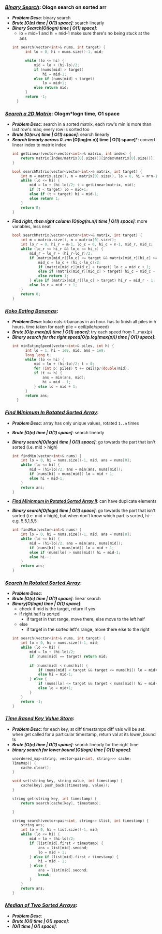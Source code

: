 ### ***[Binary Search](https://leetcode.com/problems/binary-search/)***: Ologn search on sorted arr
- ***Problem Desc***: binary search
- ***Brute [O(n) time | O(1) space]***: search linearly
- ***Binary Search[O(logn) time | O(1) space]***:
  - lo = mid+1 and hi = mid-1 make sure there's no being stuck at the ans
  ```cpp
  int search(vector<int>& nums, int target) {
        int lo = 0, hi = nums.size()-1, mid;

        while (lo <= hi) {
            mid = lo + (hi-lo)/2;
            if (nums[mid] > target)
                hi = mid-1;
            else if (nums[mid] < target)
                lo = mid+1;
            else return mid;
        }
        return -1;
    }
  ```

### ***[Search a 2D Matrix](https://leetcode.com/problems/search-a-2d-matrix/)***: Ologm*logn time, O1 space
- ***Problem Desc***: search in a sorted matrix, each row's min is more than last row's max; every row is sorted too
- ***Brute [O(m.n) time | O(1) space]***: search linearly
- ***Search linearly across 0..m*n [O(log(m.n)) time | O(1) space]***: convert linear index to matrix index
  ```cpp
  int getLinear(vector<vector<int>>& matrix, int index) {
      return matrix[index/matrix[0].size()][index%matrix[0].size()];
  }

  bool searchMatrix(vector<vector<int>>& matrix, int target) {
      int m = matrix.size(), n = matrix[0].size(), lo = 0, hi = m*n-1, mid, t;
      while (lo <= hi) {
          mid = lo + (hi-lo)/2; t = getLinear(matrix, mid);
          if (t < target) lo = mid+1;
          else if (t > target) hi = mid-1;
          else return 1;
      }
      return 0;
  }
  ```
- ***Find right, then right column [O(log(m.n)) time | O(1) space]***: more variables, less neat
  ```cpp
  bool searchMatrix(vector<vector<int>>& matrix, int target) {
      int m = matrix.size(), n = matrix[0].size();
      int lo_r = 0, hi_r = m-1, lo_c = 0, hi_c = n-1, mid_r, mid_c;
      while (lo_r <= hi_r && lo_c <= hi_c) {
          mid_r = lo_r + (hi_r-lo_r)/2;
          if (matrix[mid_r][lo_c] <= target && matrix[mid_r][hi_c] >= target) {
              mid_c = lo_c + (hi_c-lo_c)/2;
              if (matrix[mid_r][mid_c] < target) lo_c = mid_c + 1;
              else if (matrix[mid_r][mid_c] > target) hi_c = mid_c - 1;
              else return 1;
          } else if (matrix[mid_r][lo_c] > target) hi_r = mid_r - 1;
          else lo_r = mid_r + 1;
      }
      return 0;
  }
  ```

### ***[Koko Eating Bananas](https://leetcode.com/problems/koko-eating-bananas/)***:
- ***Problem Desc***: koko eats k bananas in an hour. has to finish all piles in h hours. time taken for each pile = ceil(pile/speed)
- ***Brute [O(p.max(p)) time | O(1) space]***: try each speed from 1...max(p)
- ***Binary search for the right speed[O(p.log(max(p))) time | O(1) space]***:
  ```cpp
  int minEatingSpeed(vector<int>& piles, int h) {
        int lo = 1, hi = 1e9, mid, ans = 1e9;
        long long t;
        while (lo <= hi) {
            mid = lo + (hi-lo)/2; t = 0;
            for (int p: piles) t += ceil(p/(double)mid);
            if (t <= h) {
                ans = min(ans, mid);
                hi = mid - 1;
            } else lo = mid + 1;
        }
        return ans;
    }
  ```

### ***[Find Minimum In Rotated Sorted Array](https://leetcode.com/problems/find-minimum-in-rotated-sorted-array/)***:
- ***Problem Desc***: array has only unique values, rotated ```1..n``` times
- ***Brute [O(n) time | O(1) space]***: search linearly
- ***Binary search[O(logn) time | O(1) space]***: go towards the part that isn't sorted (i.e. mid > high)
  ```cpp
  int findMin(vector<int>& nums) {
      int lo = 0, hi = nums.size()-1, mid, ans = nums[0];
      while (lo <= hi) {
          mid = (hi+lo)/2; ans = min(ans, nums[mid]);
          if (nums[hi] < nums[mid]) lo = mid + 1;
          else hi = mid-1;
      }
      return ans;
  }
  ```

- ***[Find Mininmum in Rotated Sorted Array II](https://leetcode.com/problems/find-minimum-in-rotated-sorted-array-ii/)***: can have duplicate elements
- ***Binary search[O(logn) time | O(1) space]***: go towards the part that isn't sorted (i.e. mid > high), but when don't know which part is sorted, hi-- e.g. 5,5,1,5,5
  ```cpp
  int findMin(vector<int>& nums) {
      int lo = 0, hi = nums.size()-1, mid, ans = nums[0];
      while (lo <= hi) {
          mid = (hi+lo)/2; ans = min(ans, nums[mid]);
          if (nums[hi] < nums[mid]) lo = mid + 1;
          else if (nums[lo] > nums[mid]) hi = mid-1;
          else hi--;
      }
      return ans;
  }
  ```


### ***[Search In Rotated Sorted Array](https://leetcode.com/problems/search-in-rotated-sorted-array/)***:
- ***Problem Desc***: 
- ***Brute [O(n) time | O(1) space]***: linear search
- ***Binary[O(logn) time | O(1) space]***:
  - check if mid is the target, return if yes
  - if right half is sorted
    - if target in that range, move there, else move to the left half
  - else
    - if target in the sorted left's range, move there else to the right
  ```cpp
  int search(vector<int>& nums, int target) {
      int lo = 0, hi = nums.size()-1, mid;
      while (lo <= hi) {
          mid = lo + (hi-lo)/2;
          if (nums[mid] == target) return mid;
          
          if (nums[mid] < nums[hi]) {
              if (nums[mid] < target && target <= nums[hi]) lo = mid+1;
              else hi = mid-1;
          } else {
              if (nums[lo] <= target && target < nums[mid]) hi = mid-1;
              else lo = mid+1;
          }
      }
      return -1;
  }
  ```

### ***[Time Based Key Value Store](https://leetcode.com/problems/time-based-key-value-store/)***:
- ***Problem Desc***: for each key, at diff timestamps diff vals will be set. when get called for a particular timestamp, return val at its lower_bound ts
- ***Brute [O(n) time | O(1) space]***: search linearly for the right time
- ***binary search for lower bound [O(logn) time | O(1) space]***:
  ```cpp
  unordered_map<string, vector<pair<int, string>>> cache;
  TimeMap() {
      cache.clear();
  }
  
  void set(string key, string value, int timestamp) {
      cache[key].push_back({timestamp, value});
  }
  
  string get(string key, int timestamp) {
      return search(cache[key], timestamp);

  }

  string search(vector<pair<int, string>> &list, int timestamp) {
      string ans;
      int lo = 0, hi = list.size()-1, mid;
      while (lo <= hi) {
          mid = lo + (hi-lo)/2;
          if (list[mid].first < timestamp) {
              ans = list[mid].second;
              lo = mid + 1;
          } else if (list[mid].first > timestamp) {
              hi = mid - 1;
          } else {
              ans = list[mid].second;
              break;
          }
      }
      return ans;
  }
  ```

### ***[Median of Two Sorted Arrays](https://leetcode.com/problems/median-of-two-sorted-arrays/)***:
- ***Problem Desc***: 
- ***Brute [O() time | O() space]***:
- ***[O() time | O() space]***:
  ```cpp
  ```

